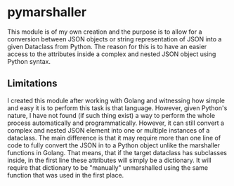 # pymarshaller
This module is of my own creation and the purpose is to allow for a conversion between JSON objects or string 
representation of JSON into a given Dataclass from Python. The reason for this is to have an easier access to the
attributes inside a complex and nested JSON object using Python syntax.

## Limitations
I created this module after working with Golang and witnessing how simple and easy it is to perform this task is that
language. However, given Python's nature, I have not found (if such thing exist) a way to perform the whole process
automatically and programmatically. However, it can still convert a complex and nested JSON element into one or multiple
instances of a dataclass. The main difference is that it may require more than one line of code to fully convert the
JSON in to a Python object unlike the marshaller functions in Golang. That means, that if the target dataclass has
subclasses inside, in the first line these attributes will simply be a dictionary. It will require that dictionary
to be "manually" unmarshalled using the same function that was used in the first place.

